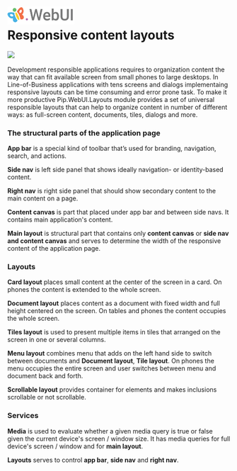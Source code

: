# <img src="https://github.com/pip-webui/pip-webui/raw/master/doc/Logo.png" alt="Pip.WebUI Logo" style="max-width:30%"> <br/> Responsive content layouts

![](https://img.shields.io/badge/license-MIT-blue.svg)

Development responsible applications requires to organization content the way that can fit available screen from small phones to large desktops. In Line-of-Business applications with tens screens and dialogs implementaing responsive layouts can be time consuming and error prone task. To make it more productive Pip.WebUI.Layouts module provides a set of universal responsible layouts that can help to organize content in number of different ways: as full-screen content, documents, tiles, dialogs and more.

### The structural parts of the application page

**App bar** is a special kind of toolbar that’s used for branding, navigation, search, and actions.

**Side nav** is left side panel that shows ideally navigation- or identity-based content. 

**Right nav** is right side panel that should show secondary content to the main content on a page.

**Content canvas** is part that placed under app bar and between side navs. It contains main application's content.

**Main layout** is structural part that contains only **content canvas** or **side nav and content canvas** and serves to determine the width of the responsive content of the application page.

### Layouts

**Card layout** places small content at the center of the screen in a card. On phones the content is extended to the whole screen.

**Document layout** places content as a document with fixed width and full height centered on the screen. On tables and phones the content occupies the whole screen.

**Tiles layout** is used to present multiple items in tiles that arranged on the screen in one or several columns.

**Menu layout** combines menu that adds on the left hand side to switch between documents and **Document layout**, **Tile layout**. On phones the menu occupies the entire screen and user switches between menu and document back and forth. 

**Scrollable layout** provides container for elements and makes inclusions scrollable or not scrollable.

### Services

**Media** is used to evaluate whether a given media query is true or false given the current device's screen / window size. It has media queries for full device's screen / window and for **main layout**.

**Layouts** serves to control **app bar**, **side nav** and **right nav**.
